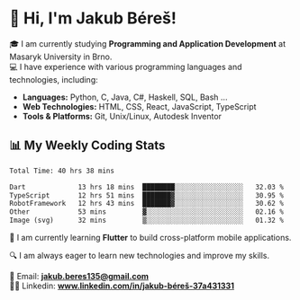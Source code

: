 # 👋 Hi, I'm Jakub Béreš!

🎓 I am currently studying **Programming and Application Development** at Masaryk University in Brno.  
💻 I have experience with various programming languages and technologies, including:  
   - **Languages:** Python, C, Java, C#, Haskell, SQL, Bash ...  
   - **Web Technologies:** HTML, CSS, React, JavaScript, TypeScript  
   - **Tools & Platforms:** Git, Unix/Linux, Autodesk Inventor

## 📊 My Weekly Coding Stats
<!--START_SECTION:waka-->

```txt
Total Time: 40 hrs 38 mins

Dart             13 hrs 18 mins  ████████░░░░░░░░░░░░░░░░░   32.03 %
TypeScript       12 hrs 51 mins  ███████▓░░░░░░░░░░░░░░░░░   30.95 %
RobotFramework   12 hrs 43 mins  ███████▓░░░░░░░░░░░░░░░░░   30.62 %
Other            53 mins         ▓░░░░░░░░░░░░░░░░░░░░░░░░   02.16 %
Image (svg)      32 mins         ▒░░░░░░░░░░░░░░░░░░░░░░░░   01.32 %
```

<!--END_SECTION:waka-->

🚀 I am currently learning **Flutter** to build cross-platform mobile applications.  

🔍 I am always eager to learn new technologies and improve my skills.  

📩 Email:        **jakub.beres135@gmail.com**  
🧑‍💻 Linkedin:     **www.linkedin.com/in/jakub-béreš-37a431331**


